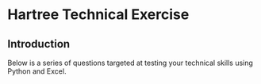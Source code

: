 # Hartree Technical Exercise

## Introduction

Below is a series of questions targeted at testing your technical skills using Python and Excel.




